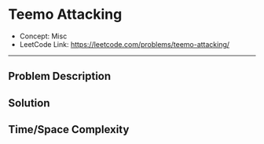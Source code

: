 # Teemo Attacking

- Concept: Misc
- LeetCode Link: https://leetcode.com/problems/teemo-attacking/

---

## Problem Description

## Solution

## Time/Space Complexity

